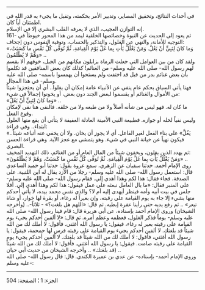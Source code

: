 ------------------------------------------------------------------------

في أحداث النتائج، وتحقيق المصاير، وتدبير الأمر بحكمته، وتقبل ما يجيء به
قدر الله في اطمئنان أياً كان.  
إنه التوازن العجيب، الذي لا يعرفه القلب البشري إلا في الإسلام.  
161- ثم يعود إلى الحديث عن النبوة وخصائصها الخلقية ليمد من هذا المحور
خيوطاً في التوجيه للأمانة، والنهي عن الغلول، والتذكير بالحساب، وتوفية
النفوس دون إجحاف:  
«وَما كانَ لِنَبِيٍّ أَنْ يَغُلَّ. وَمَنْ يَغْلُلْ يَأْتِ بِما غَلَّ يَوْمَ الْقِيامَةِ. ثُمَّ تُوَفَّى كُلُّ نَفْسٍ ما
كَسَبَتْ، وَهُمْ لا يُظْلَمُونَ» ..  
ولقد كان من بين العوامل التي جعلت الرماة يزايلون مكانهم من الجبل، خوفهم
ألا يقسم لهم رسول الله- صلى الله عليه وسلم- من الغنائم! كذلك كان بعض
المنافقين قد تكلموا بأن بعض غنائم بدر من قبل قد اختفت ولم يستحوا أن
يهمسوا باسمه- صلى الله عليه وسلم- في هذا المجال.  
فهنا يأتي السياق بحكم عام ينفي عن الأنبياء عامة إمكان أن يغلوا.. أي أن
يحتجزوا شيئاً من الأموال والغنائم أو يقسموا لبعض الجند دون بعض، أو يخونوا
إجمالاً في شيء:  
«وَما كانَ لِنَبِيٍّ أَنْ يَغُلَّ» ..  
ما كان له. فهو ليس من شأنه أصلاً ولا من طبعه ولا من خلقه. فالنفي هنا نفي
لإمكان وقوع الفعل.  
وليس نفياً لحله أو جوازه. فطبيعة النبي الأمينة العادلة العفيفة لا يتأتي
أن يقع منها الغلول ابتداء.. وفي قراءة:  
«يَغُلَّ» على بناء الفعل لغير الفاعل. أي لا يجوز أن يخان. ولا أن يخفي عنه
أتباعه شيئاً.. فيكون نهياً عن خيانة النبي في شيء. وهو يتمشى مع عجز الآية.
وهي قراءة الحسن البصري.  
ثم يهدد الذين يغلون، ويخفون شيئاً من المال العام أو من الغنائم، ذلك
التهديد المخيف:  
«وَمَنْ يَغْلُلْ يَأْتِ بِما غَلَّ يَوْمَ الْقِيامَةِ. ثُمَّ تُوَفَّى كُلُّ نَفْسٍ ما كَسَبَتْ، وَهُمْ لا يُظْلَمُونَ»
..  
روى الإمام أحمد. حدثنا سفيان عن الزهري، سمع عروة يقول: حدثنا أبو حميد
الساعدي قال: استعمل رسول الله- صلى الله عليه وسلم- رجلا من الأزد يقال له
ابن اللتبية. على الصدقة. فجاء فقال: هذا لكم وهذا أهدي إلي. فقام رسول
الله- صلى الله عليه وسلم- على المنبر فقال: «ما بال العامل نبعثه على عمل
فيقول: هذا لكم وهذا أهدي إلي. أفلا جلس في بيت أبيه وأمه فينظر أيهدى إليه
أم لا؟ والذي نفس محمد بيده، لا يأتي أحدكم منها بشيء إلا جاء به يوم
القيامة على رقبته، وإن بعيراً له رغاء، أو بقرة لها خوار، أو شاة تيعر» ..
ثم رفع يديه حتى رأينا عفرة إبطيه. ثم قال: «اللهم هل بلغت؟» - ثلاثاً-..
(وأخرجه الشيخان) وروى الإمام أحمد بإسناده، عن أبي هريرة قال: قام فينا
رسول الله- صلى الله عليه وسلم- يوماً فذكر الغلول، فعظمه وعظم أمره. ثم
قال: «لا ألفين أحدكم يجيء يوم القيامة على رقبته بعير له رغاء، فيقول: يا
رسول الله أغثني. فأقول: لا أملك لك من الله شيئاً قد بلغتك. لا ألفين أحدكم
يجيء يوم القيامة على رقبته فرس لها حمحمة، فيقول: يا رسول الله أغثني،
فأقول: لا أملك لك من الله شيئاً قد بلغتك. لا ألفين أحدكم يجيء يوم القيامة
على رقبته صامت. فيقول: يا رسول الله أغثني. فأقول: لا أملك لك من الله
شيئاً قد بلغتك» .. وأخرجه الشيخان من حديث أبي حيان) ..  
وروى الإمام أحمد- بإسناده- عن عدي بن عميرة الكندي. قال: قال رسول الله-
صلى الله عليه وسلم-:

------------------------------------------------------------------------

الجزء: 1 ¦ الصفحة: 504
